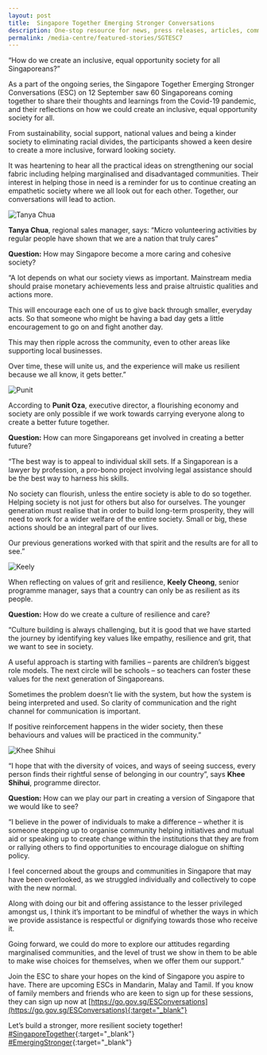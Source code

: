 ```yaml
---
layout: post
title:  Singapore Together Emerging Stronger Conversations
description: One-stop resource for news, press releases, articles, commentary and speeches.
permalink: /media-centre/featured-stories/SGTESC7
---
```


“How do we create an inclusive, equal opportunity society for all Singaporeans?”

As a part of the ongoing series, the Singapore Together Emerging Stronger Conversations (ESC) on 12 September saw 60 Singaporeans coming together to share their thoughts and learnings from the Covid-19 pandemic, and their reflections on how we could create an inclusive, equal opportunity society for all. 

From sustainability, social support, national values and being a kinder society to eliminating racial divides, the participants showed a keen desire to create a more inclusive, forward looking society.

It was heartening to hear all the practical ideas on strengthening our social fabric including helping marginalised and disadvantaged communities. Their interest in helping those in need is a reminder for us to continue creating an empathetic society where we all look out for each other. Together, our conversations will lead to action. 

![Tanya Chua](/images/features/tanya-chua.jpg) 

**Tanya Chua**, regional sales manager, says: “Micro volunteering activities by regular people have shown that we are a nation that truly cares”

**Question:** How may Singapore become a more caring and cohesive society?

“A lot depends on what our society views as important. Mainstream media should praise monetary achievements less and praise altruistic qualities and actions more.

This will encourage each one of us to give back through smaller, everyday acts. So that someone who might be having a bad day gets a little encouragement to go on and fight another day.

This may then ripple across the community, even to other areas like supporting local businesses. 

Over time, these will unite us, and the experience will make us resilient because we all know, it gets better.”

![Punit](/images/features/punit-oza.jpg) 

According to **Punit Oza**, executive director, a flourishing economy and society are only possible if we work towards carrying everyone along to create a better future together.

**Question:** How can more Singaporeans get involved in creating a better future?

“The best way is to appeal to individual skill sets. If a Singaporean is a lawyer by profession, a pro-bono project involving legal assistance should be the best way to harness his skills.

No society can flourish, unless the entire society is able to do so together. Helping society is not just for others but also for ourselves. 
The younger generation must realise that in order to build long-term prosperity, they will need to work for a wider welfare of the entire society. Small or big, these actions should be an integral part of our lives.

Our previous generations worked with that spirit and the results are for all to see.”

![Keely](/images/features/keely-cheong.jpg) 

When reflecting on values of grit and resilience, **Keely Cheong**, senior programme manager, says that a country can only be as resilient as its people.

**Question:** How do we create a culture of resilience and care?

“Culture building is always challenging, but it is good that we have started the journey by identifying key values like empathy, resilience and grit, that we want to see in society.

A useful approach is starting with families – parents are children’s biggest role models. The next circle will be schools – so teachers can foster these values for the next generation of Singaporeans. 

Sometimes the problem doesn’t lie with the system, but how the system is being interpreted and used. So clarity of communication and the right channel for communication is important. 

If positive reinforcement happens in the wider society, then these behaviours and values will be practiced in the community.”

![Khee Shihui](/images/features/khee-shihui.jpg) 

“I hope that with the diversity of voices, and ways of seeing success, every person finds their rightful sense of belonging in our country”, says **Khee Shihui**, programme director.

**Question:** How can we play our part in creating a version of Singapore that we would like to see?

“I believe in the power of individuals to make a difference – whether it is someone stepping up to organise community helping initiatives and mutual aid or speaking up to create change within the institutions that they are from or rallying others to find opportunities to encourage dialogue on shifting policy. 

I feel concerned about the groups and communities in Singapore that may have been overlooked, as we struggled individually and collectively to cope with the new normal. 

Along with doing our bit and offering assistance to the lesser privileged amongst us, I think it’s important to be mindful of whether the ways in which we provide assistance is respectful or dignifying towards those who receive it.

Going forward, we could do more to explore our attitudes regarding marginalised communities, and the level of trust we show in them to be able to make wise choices for themselves, when we offer them our support.”

Join the ESC to share your hopes on the kind of Singapore you aspire to have. There are upcoming ESCs in Mandarin, Malay and Tamil. If you know of family members and friends who are keen to sign up for these sessions, they can sign up now at [https://go.gov.sg/ESConversations](https://go.gov.sg/ESConversations){:target="_blank"}

Let’s build a stronger, more resilient society together! [#SingaporeTogether](https://www.facebook.com/hashtag/singaporetogether?__eep__=6&__cft__%25255B0%25255D=AZVCpN2HD4X_iquZu0W3vsMIIGN0CeNhUBZkt_OX6CSftQjVQQ3VZ_vok7L4hMbXEx58iyLoY8d23e7VSpC8lC-mJ1G7e4X6sOGWHb1M55Dp-h5_63cizcuPYOav7wii_NmbR3nVhp_T585jWT4w6PBywCfQwLEYnGN2xIHCwxS5pW6lSpXhSfMcnSBJ7y9wNPU&__tn__=*NK-R){:target="_blank"} [#EmergingStronger](https://www.facebook.com/hashtag/emergingstronger?__eep__=6&__cft__%25255B0%25255D=AZVCpN2HD4X_iquZu0W3vsMIIGN0CeNhUBZkt_OX6CSftQjVQQ3VZ_vok7L4hMbXEx58iyLoY8d23e7VSpC8lC-mJ1G7e4X6sOGWHb1M55Dp-h5_63cizcuPYOav7wii_NmbR3nVhp_T585jWT4w6PBywCfQwLEYnGN2xIHCwxS5pW6lSpXhSfMcnSBJ7y9wNPU&__tn__=*NK-R){:target="_blank"}

